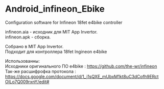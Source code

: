 # Android_infineon_Ebike  
Configuration software for Infineon 18fet e4bike controller  
  
infineon.aia - исходник для MIT App Invertor.  
infineon.apk - сборка. 
  
Собрано в MIT App Invertor.  
Подходит для контроллера 18fet Ingineon e4bike 
  
Использованны:  
Исходники оригинального ПО e4bike :  https://github.com/the-wr/infineon  
Так-же расшифрофка протокола : https://docs.google.com/document/d/1_j1sQXE_mUbxM1kt8uC3dCofh9ERctOILo7Q009rxnY/edit#
